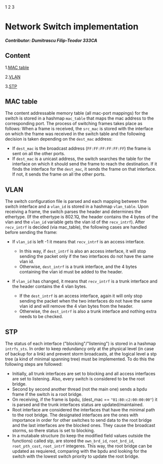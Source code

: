 1 2 3
# Network Switch implementation
##### Contributor: Dumitrascu Filip-Teodor 333CA

## Content
1.[MAC table](#mac-table)

2.[VLAN](#vlan)

3.[STP](#stp)


## MAC table
The content addressable memory table (all mac-port mappings) for the switch
is stored in a hashmap `mac_table` that maps the mac address to the
corresponding port. The process of switching frames takes place as follows:
When a frame is received, the `src_mac` is stored with the interface on which
the frame was received in the switch table and the following decision is taken
depending on the `dest_mac` address:
- If `dest_mac` is the broadcast address (`FF:FF:FF:FF:FF:FF`) the frame is
sent on all the other ports.
- If `dest_mac` is a unicast address, the switch searches the table for the
interface on which it should send the frame to reach the destination. If it
finds the interface for the `dest_mac`, it sends the frame on that
interface. If not, it sends the frame on all the other ports.


## VLAN
The switch configuration file is parsed and each mapping between the switch
interface and a `vlan_id` is stored in a hashmap `vlan_table`. Upon receiving
a frame, the switch parses the header and determines the ethertype. (If the
ethertype is 802.1Q, the header contains the 4 bytes of the vlan and the
`vlan_id` variable gets the vlan id of the `recv_intrf`). After `recv_intrf` is
decided (via mac_table), the following cases are handled before sending the frame: 
- If `vlan_id` is left -1 it means that `recv_intrf` is an access interface.
    - In this way, if `dest_intrf` is also an access interface, it will
    stop sending the packet only if the two interfaces do not have the same
    vlan id. 
    - Otherwise, `dest_intrf` is a trunk interface, and the 4 bytes
    containing the vlan id must be added to the header.

- If `vlan_id` has changed, it means that `recv_intrf` is a trunk interface
and the header contains the 4 vlan bytes.
    - If the `dest_intrf` is an access interface, again it will only stop 
    sending the packet when the two interfaces do not have the same vlan id and
    will remove the 4 vlan bytes from the header.
    - Otherwise, the `dest_intrf` is also a trunk interface and nothing
    extra needs to be checked.


## STP
The status of each interface ("blocking"/"listening") is stored in a hashmap
`intrfs_sts`. In order to keep redundancy only at the physical level (in case
of backup for a link) and prevent storm broadcasts, at the logical level a stp
tree (a kind of minimal spanning tree) must be implemented. To do this the
following steps are followed:
- Initially, all trunk interfaces are set to blocking and all access interfaces
are set to listening. Also, every switch is considered to be the root bridge.
- Second by second another thread (not the main one) sends a bpdu frame if the
switch is a root bridge.
- On receiving, if the frame is bpdu, (dest_mac == `"01:80:c2:00:00:00"`)
it is parsed and the trunk interfaces status are updated/maintained.
- Root interface are considered the interfaces that have the minimal path to
the root bridge. The designated interfaces are the ones with importance in
order for other switches to send data to the root bridge and the last
interfaces are the blocked ones. They cause the broadcast storms, so there
status is set to blocking.
- In a mutabale structure (to keep the modified field values outside the
functions) called stp, are stored the `own_brd_id`, `root_brd_id`,
`root_pth_cost`, `root_intrf` integeres. This way, the root bridge can be
updated as requiered, comparing  with the bpdu and looking for the switch with
the lowest switch priority to update the root bridge.
